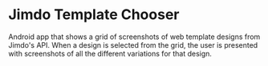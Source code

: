 # Jimdo Template Chooser
Android app that shows a grid of screenshots of web template designs from Jimdo's API. When a design is selected from the grid, the user is presented with screenshots of all the different variations for that design.

